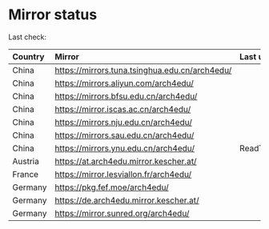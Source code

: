 <script src="./time.js"></script>
# Mirror status
Last check: <script type="text/javascript">localize(1682399885.4668958);</script>

|Country|Mirror|Last update|
|:------|:-----|:----------|
|China|https://mirrors.tuna.tsinghua.edu.cn/arch4edu/|<script type="text/javascript">localize(1682361079);</script>|
|China|https://mirrors.aliyun.com/arch4edu/|<script type="text/javascript">localize(1682361079);</script>|
|China|https://mirrors.bfsu.edu.cn/arch4edu/|<script type="text/javascript">localize(1682361079);</script>|
|China|https://mirror.iscas.ac.cn/arch4edu/|<script type="text/javascript">localize(1682361079);</script>|
|China|https://mirrors.nju.edu.cn/arch4edu/|<script type="text/javascript">localize(1682317996);</script>|
|China|https://mirrors.sau.edu.cn/arch4edu/|<script type="text/javascript">localize(1673850842);</script>|
|China|https://mirrors.ynu.edu.cn/arch4edu/|ReadTimeout|
|Austria|https://at.arch4edu.mirror.kescher.at/|<script type="text/javascript">localize(1682361079);</script>|
|France|https://mirror.lesviallon.fr/arch4edu/|<script type="text/javascript">localize(1682361079);</script>|
|Germany|https://pkg.fef.moe/arch4edu/|<script type="text/javascript">localize(1682361079);</script>|
|Germany|https://de.arch4edu.mirror.kescher.at/|<script type="text/javascript">localize(1682361079);</script>|
|Germany|https://mirror.sunred.org/arch4edu/|<script type="text/javascript">localize(1682361079);</script>|

<script src="./tablefilter/tablefilter.js"></script>
<script src="./table.js"></script>